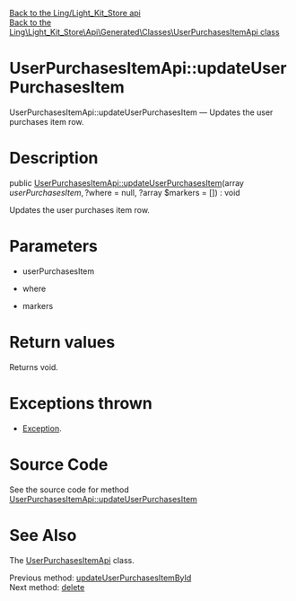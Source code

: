 [Back to the Ling/Light_Kit_Store api](https://github.com/lingtalfi/Light_Kit_Store/blob/master/doc/api/Ling/Light_Kit_Store.md)<br>
[Back to the Ling\Light_Kit_Store\Api\Generated\Classes\UserPurchasesItemApi class](https://github.com/lingtalfi/Light_Kit_Store/blob/master/doc/api/Ling/Light_Kit_Store/Api/Generated/Classes/UserPurchasesItemApi.md)


UserPurchasesItemApi::updateUserPurchasesItem
================



UserPurchasesItemApi::updateUserPurchasesItem — Updates the user purchases item row.




Description
================


public [UserPurchasesItemApi::updateUserPurchasesItem](https://github.com/lingtalfi/Light_Kit_Store/blob/master/doc/api/Ling/Light_Kit_Store/Api/Generated/Classes/UserPurchasesItemApi/updateUserPurchasesItem.md)(array $userPurchasesItem, ?$where = null, ?array $markers = []) : void




Updates the user purchases item row.




Parameters
================


- userPurchasesItem

    

- where

    

- markers

    


Return values
================

Returns void.


Exceptions thrown
================

- [Exception](http://php.net/manual/en/class.exception.php).&nbsp;







Source Code
===========
See the source code for method [UserPurchasesItemApi::updateUserPurchasesItem](https://github.com/lingtalfi/Light_Kit_Store/blob/master/Api/Generated/Classes/UserPurchasesItemApi.php#L340-L343)


See Also
================

The [UserPurchasesItemApi](https://github.com/lingtalfi/Light_Kit_Store/blob/master/doc/api/Ling/Light_Kit_Store/Api/Generated/Classes/UserPurchasesItemApi.md) class.

Previous method: [updateUserPurchasesItemById](https://github.com/lingtalfi/Light_Kit_Store/blob/master/doc/api/Ling/Light_Kit_Store/Api/Generated/Classes/UserPurchasesItemApi/updateUserPurchasesItemById.md)<br>Next method: [delete](https://github.com/lingtalfi/Light_Kit_Store/blob/master/doc/api/Ling/Light_Kit_Store/Api/Generated/Classes/UserPurchasesItemApi/delete.md)<br>

